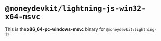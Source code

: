# `@moneydevkit/lightning-js-win32-x64-msvc`

This is the **x86_64-pc-windows-msvc** binary for `@moneydevkit/lightning-js`
